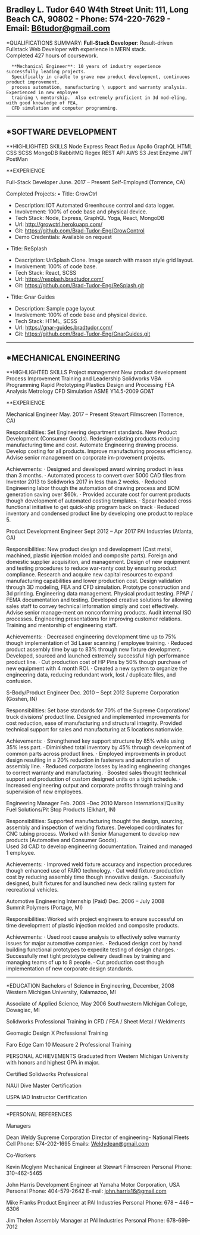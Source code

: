 Bradley L. Tudor
640 W4th Street Unit: 111, Long Beach CA, 90802    -    Phone: 574-220-7629    -    Email: B6tudor@gmail.com
------------------------------------------------------------------------------------------------------

*QUALIFICATIONS SUMMARY:
      **Full-Stack Developer**: Result-driven Fullstack Web Developer with experience in MERN stack.  
      Completed 427 hours of coursework.  
 
      **Mechanical Engineer**: 10 years of industry experience successfully leading projects.  
      Specifically in cradle to grave new product development, continuous product improvement, 
      process automation, manufacturing \ support and warranty analysis.  Experienced in new employee 
      training \ mentorship.  Also extremely proficient in 3d mod-eling, with good knowledge of FEA, 
      CFD simulation and computer programming.

------------------------------------------------------------------------------------------------------
*SOFTWARE DEVELOPMENT
------------------------------------------------------------------------------------------------------
**HIGHLIGHTED SKILLS
Node	Express		React		Redux		Apollo		GraphQL	    HTML	                       
CSS		SCSS		MongoDB	    RabbitMQ	Regex		REST API	AWS S3
Jest	Enzyme		JWT		    PostMan


**EXPERIENCE

Full-Stack Developer									                June. 2017 – Present
Self-Employed (Torrence, CA)		        					 

Completed Projects:
•	Title: GrowCtrl										  
-	Description: IOT Automated Greenhouse control and data logger.
-	Involvement: 100% of code base and physical device. 
-	Tech Stack: Node, Express, GraphQL Yoga, React, MongoDB
-	Url: http://growctrl.herokuapp.com/
-	Git: https://github.com/Brad-Tudor-Eng/GrowControl
-	Demo Credentials: Available on request

•	Title: ReSplash								      	               	
-	Description: UnSplash Clone. Image search with mason style grid layout.
-	Involvement: 100% of code base. 
-	Tech Stack: React, SCSS
-	Url: https://resplash.bradtudor.com/
-	Git: https://github.com/Brad-Tudor-Eng/ReSplash.git

•	Title: Gnar Guides									  
-	Description: Sample page layout
-	Involvement: 100% of code base and physical device. 
-	Tech Stack: HTML, SCSS
-	Url: https://gnar-guides.bradtudor.com/
-	Git: https://github.com/Brad-Tudor-Eng/GnarGuides.git
 


------------------------------------------------------------------------------------------------------
*MECHANICAL ENGINEERING
------------------------------------------------------------------------------------------------------
**HIGHLIGHTED SKILLS
Project management	New product development	    Process Improvement	    Training and Leadership
Solidworks			VBA Programming	 	        Rapid Prototyping	    Plastics Design and Processing
FEA Analysis		Metrology			        CFD Simulation		    ASME Y14.5-2009 GD&T


**EXPERIENCE

Mechanical Engineer									                May. 2017 – Present
Stewart Filmscreen (Torrence, CA)		        					 

Responsibilities:  Set Engineering department standards.  New Product Development (Consumer Goods).  Redesign existing products reducing manufacturing time and cost.  Automate Engineering drawing process.  Develop costing for all products.  Improve manufacturing process efficiency.  Advise senior management on corporate im-provement projects.

Achievements:
·	Designed and developed award winning product in less than 3 months.
·	Automated process to convert over 5000 CAD files from Inventor 2013 to Solidworks 2017 in less than 2 weeks.
·	Reduced Engineering labor though the automation of drawing process and BOM generation saving over $60k.
·	Provided accurate cost for current products though development of automated costing templates.
·	Spear headed cross functional initiative to get quick-ship program back on track
·	Reduced inventory and condensed product line by developing one product to replace 5. 

Product Development Engineer									Sept 2012 – Apr 2017
PAI Industries (Atlanta, GA)	
		        				              
Responsibilities:  New product design and development (Cast metal, machined, plastic injection molded and composite parts).  Foreign and domestic supplier acquisition, and management.  Design of new equipment and testing procedures to reduce war-ranty cost by ensuring product compliance.  Research and acquire new capital resources to expand manufacturing capabilities and lower production cost.  Design validation through 3D modeling, FEA and CFD simulation.  Prototype construction and 3d printing.  Engineering data management.  Physical product testing.  PPAP / FEMA documentation and testing.  Developed creative solutions for allowing sales staff to convey technical information simply and cost effectively. Advise senior manage-ment on nonconforming products.  Audit internal ISO processes. Engineering presentations for improving customer relations.  Training and mentorship of engineering staff.
	
Achievements:
·	Decreased engineering development time up to 75% though implementation of 3d Laser scanning / employee training.
·	Reduced product assembly time by up to 83% through new fixture development. 
·	Developed, sourced and launched extremely successful high performance product line.
·	Cut production cost of HP Pins by 50% though purchase of new equipment with 4 month ROI.
·	Created a new system to organize the engineering data, reducing redundant work, lost / duplicate files, and confusion.

S-Body/Product Engineer									Dec. 2010 – Sept 2012
Supreme Corporation (Goshen, IN)		        					 

Responsibilities: Set base standards for 70% of the Supreme Corporations’ truck divisions’
                           product line.  Designed and implemented improvements for cost reduction, ease of                                       manufacturing and structural integrity.  Provided technical support for sales and 
              	manufacturing at 5 locations nationwide. 

Achievements:
·	Strengthened key support structure by 85% while using 35% less part.
·	Diminished total inventory by 45% through development of common parts across product lines.
·	Employed improvements in product design resulting in a 20% reduction in fasteners and automation of assembly line.
·	Reduced corporate losses by leading engineering changes to correct warranty and manufacturing.
·	Boosted sales thought technical support and production of custom designed units on a tight schedule.
·	Increased engineering output and corporate profits through training and supervision of new employees.
 


Engineering Manager										Feb. 2009 –Dec 2010
Marson International/Quality Fuel Solutions/Pit Stop Products (Elkhart, IN)       					 

Responsibilities:  Supported manufacturing thought the design, sourcing, assembly and inspection of                                    welding fixtures.  Developed coordinates for CNC tubing process.  Worked with
	Senior Management to develop new products (Automotive and Consumer Goods).  
                             Used 3d CAD to develop engineering documentation. Trained and managed 1 employee.

Achievements:
·	Improved weld fixture accuracy and inspection procedures though enhanced use of FARO technology.
·	Cut weld fixture production cost by reducing assembly time though innovative design.
·	Successfully designed, built fixtures for and launched new deck railing system for recreational vehicles.

Automotive Engineering Internship (Paid)							Dec. 2006 – July 2008	               
Summit Polymers (Portage, MI)                          	

Responsibilities:  Worked with project engineers to ensure successful on time development of plastic                                            injection molded and composite products.

Achievements:
·	Used root cause analysis to effectively solve warranty issues for major automotive companies.
·	Reduced design cost by hand building functional prototypes to expedite testing of design changes.
·	Successfully met tight prototype delivery deadlines by training and managing teams of up to 8 people.
·	Cut production cost though implementation of new corporate design standards.

------------------------------------------------------------------------------------------------------

*EDUCATION
Bachelors of Science in Engineering, December, 2008     	                                          
Western Michigan University, Kalamazoo, MI 	                               			                                

Associate of Applied Science, May 2006
Southwestern Michigan College, Dowagiac, MI

Solidworks Professional Training in CFD / FEA / Sheet Metal / Weldments

Geomagic Design X Professional Training

Faro Edge Cam 10 Measure 2 Professional Training


PERSONAL ACHIEVEMENTS
Graduated from Western Michigan University with honors and highest GPA in major.

Certified Solidworks Professional

NAUI Dive Master Certification

USPA IAD Instructor Certification										

------------------------------------------------------------------------------------------------------

*PERSONAL REFERENCES

Managers

Dean Weldy 
Supreme Corporation Director of engineering- National Fleets
 	Cell Phone: 574-202-1695 
Emails: Weldydean@gmail.com

Co-Workers

Kevin Mcglynn
Mechanical Engineer at Stewart Filmscreen
Personal Phone: 310-462-5465

John Harris
Development Engineer at Yamaha Motor Corporation, USA
Personal Phone: 404-579-2642
E-mail: john.harris16@gmail.com

Mike Franks
Product Engineer at PAI Industries
Personal Phone: 678 – 446 – 6306 

Jim Thelen
Assembly Manager at PAI Industries
Personal Phone: 678-699-7012

